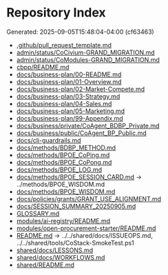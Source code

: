 # Repository Index

Generated: 2025-09-05T15:48:04-04:00 (cf63463)

* [.github/pull_request_template.md](../../.github/pull_request_template.md)
* [admin/status/CoCivium-GRAND_MIGRATION.md](../../admin/status/CoCivium-GRAND_MIGRATION.md)
* [admin/status/CoModules-GRAND_MIGRATION.md](../../admin/status/CoModules-GRAND_MIGRATION.md)
* [cbpp/README.md](../../cbpp/README.md)
* [docs/business-plan/00-README.md](../business-plan/00-README.md)
* [docs/business-plan/01-Overview.md](../business-plan/01-Overview.md)
* [docs/business-plan/02-Market-Compete.md](../business-plan/02-Market-Compete.md)
* [docs/business-plan/03-Strategy.md](../business-plan/03-Strategy.md)
* [docs/business-plan/04-Sales.md](../business-plan/04-Sales.md)
* [docs/business-plan/05-Marketing.md](../business-plan/05-Marketing.md)
* [docs/business-plan/99-Appendix.md](../business-plan/99-Appendix.md)
* [docs/business/private/CoAgent_BDBP_Private.md](../business/private/CoAgent_BDBP_Private.md)
* [docs/business/public/CoAgent_BP_Public.md](../business/public/CoAgent_BP_Public.md)
* [docs/cli-guardrails.md](../cli-guardrails.md)
* [docs/methods/BDBP_METHOD.md](../methods/BDBP_METHOD.md)
* [docs/methods/BPOE_CoPing.md](../methods/BPOE_CoPing.md)
* [docs/methods/BPOE_CoPong.md](../methods/BPOE_CoPong.md)
* [docs/methods/BPOE_LOG.md](../methods/BPOE_LOG.md)
* [docs/methods/BPOE_SESSION_CARD.md](../methods/BPOE_SESSION_CARD.md) → ../methods/BPOE_WISDOM.md
* [docs/methods/BPOE_WISDOM.md](../methods/BPOE_WISDOM.md)
* [docs/policies/grants/GRANT_USE_ALIGNMENT.md](../policies/grants/GRANT_USE_ALIGNMENT.md)
* [docs/SESSION_SUMMARY_20250905.md](../SESSION_SUMMARY_20250905.md)
* [GLOSSARY.md](../../GLOSSARY.md)
* [modules/ai-registry/README.md](../../modules/ai-registry/README.md)
* [modules/open-procurement-starter/README.md](../../modules/open-procurement-starter/README.md)
* [README.md](../../README.md) → ../../shared/docs/ISSUEOPS.md, ../../shared/tools/CoStack-SmokeTest.ps1
* [shared/docs/LESSONS.md](../../shared/docs/LESSONS.md)
* [shared/docs/WORKFLOWS.md](../../shared/docs/WORKFLOWS.md)
* [shared/README.md](../../shared/README.md)


